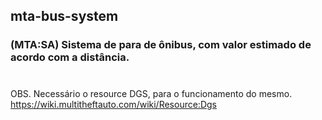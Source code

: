 ## mta-bus-system
### (MTA:SA) Sistema de para de ônibus, com valor estimado de acordo com a distância.
#
OBS.
Necessário o resource DGS, para o funcionamento do mesmo.
https://wiki.multitheftauto.com/wiki/Resource:Dgs


